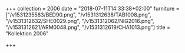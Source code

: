 +++
collection = 2006
date = "2018-07-11T14:33:38+02:00"
furniture = ["/v1531235583/BED90.png", "/v1531312638/TAB1008.png", "/v1531312632/SHE0029.png", "/v1531312062/NIG2016.png", "/v1531312621/ARM0048.png", "/v1531312619/CHA1013.png"]
title = "Kollektion 2006"

+++
